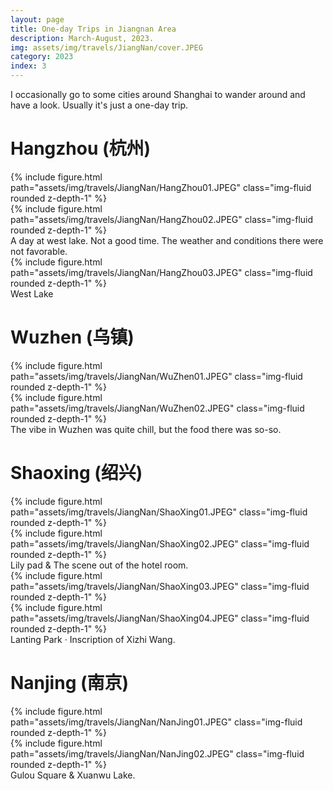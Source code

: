 ```yaml
---
layout: page
title: One-day Trips in Jiangnan Area
description: March-August, 2023.
img: assets/img/travels/JiangNan/cover.JPEG
category: 2023
index: 3
---
```


I occasionally go to some cities around Shanghai to wander around and have a look. Usually it's just a one-day trip.

# Hangzhou (杭州)

<div class="row justify-content-sm-center">
    <div class="col-sm mt-3 mt-md-0">
        {% include figure.html path="assets/img/travels/JiangNan/HangZhou01.JPEG" class="img-fluid rounded z-depth-1" %}
    </div>
    <div class="col-sm mt-3 mt-md-0">
        {% include figure.html path="assets/img/travels/JiangNan/HangZhou02.JPEG" class="img-fluid rounded z-depth-1" %}
    </div>
</div>
<div class="caption">
    A day at west lake. Not a good time. The weather and conditions there were not favorable.
</div>

<div class="row">
    <div class="col-sm mt-3 mt-md-0">
        {% include figure.html path="assets/img/travels/JiangNan/HangZhou03.JPEG" class="img-fluid rounded z-depth-1" %}
    </div>
</div>
<div class="caption">
    West Lake
</div>

# Wuzhen (乌镇)

<div class="row justify-content-sm-center">
    <div class="col-sm-4 mt-3 mt-md-0">
        {% include figure.html path="assets/img/travels/JiangNan/WuZhen01.JPEG" class="img-fluid rounded z-depth-1" %}
    </div>
    <div class="col-sm-8 mt-3 mt-md-0">
        {% include figure.html path="assets/img/travels/JiangNan/WuZhen02.JPEG" class="img-fluid rounded z-depth-1" %}
    </div>
</div>
<div class="caption">
    The vibe in Wuzhen was quite chill, but the food there was so-so.
</div>

# Shaoxing (绍兴)

<div class="row">
    <div class="col-sm mt-3 mt-md-0">
        {% include figure.html path="assets/img/travels/JiangNan/ShaoXing01.JPEG" class="img-fluid rounded z-depth-1" %}
    </div>
    <div class="col-sm mt-3 mt-md-0">
        {% include figure.html path="assets/img/travels/JiangNan/ShaoXing02.JPEG" class="img-fluid rounded z-depth-1" %}
    </div>
</div>
<div class="caption">
        Lily pad & The scene out of the hotel room.
</div>

<div class="row justify-content-sm-center">
    <div class="col-sm-8 mt-3 mt-md-0">
        {% include figure.html path="assets/img/travels/JiangNan/ShaoXing03.JPEG" class="img-fluid rounded z-depth-1" %}
    </div>
    <div class="col-sm-4 mt-3 mt-md-0">
        {% include figure.html path="assets/img/travels/JiangNan/ShaoXing04.JPEG" class="img-fluid rounded z-depth-1" %}
    </div>
</div>
<div class="caption">
    Lanting Park · Inscription of Xizhi Wang.
</div>

# Nanjing (南京)

<div class="row">
    <div class="col-sm mt-3 mt-md-0">
        {% include figure.html path="assets/img/travels/JiangNan/NanJing01.JPEG" class="img-fluid rounded z-depth-1" %}
    </div>
    <div class="col-sm mt-3 mt-md-0">
        {% include figure.html path="assets/img/travels/JiangNan/NanJing02.JPEG" class="img-fluid rounded z-depth-1" %}
    </div>
</div>
<div class="caption">
    Gulou Square & Xuanwu Lake.
</div>